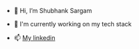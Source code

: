 - 👋 Hi, I’m Shubhank Sargam
- 🌱 I'm currently working on my tech stack

- 📫 [My linkedin](https://www.linkedin.com/in/shubhanks/)

<!---
itsnewww/itsnewww is a ✨ special ✨ repository because its `README.md` (this file) appears on your GitHub profile.
You can click the Preview link to take a look at your changes.
--->
